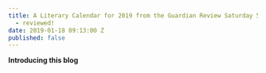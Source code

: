 ```yaml
---
title: A Literary Calendar for 2019 from the Guardian Review Saturday 5 January 2019
  - reviewed!
date: 2019-01-18 09:13:00 Z
published: false
---
```


**Introducing this blog**

